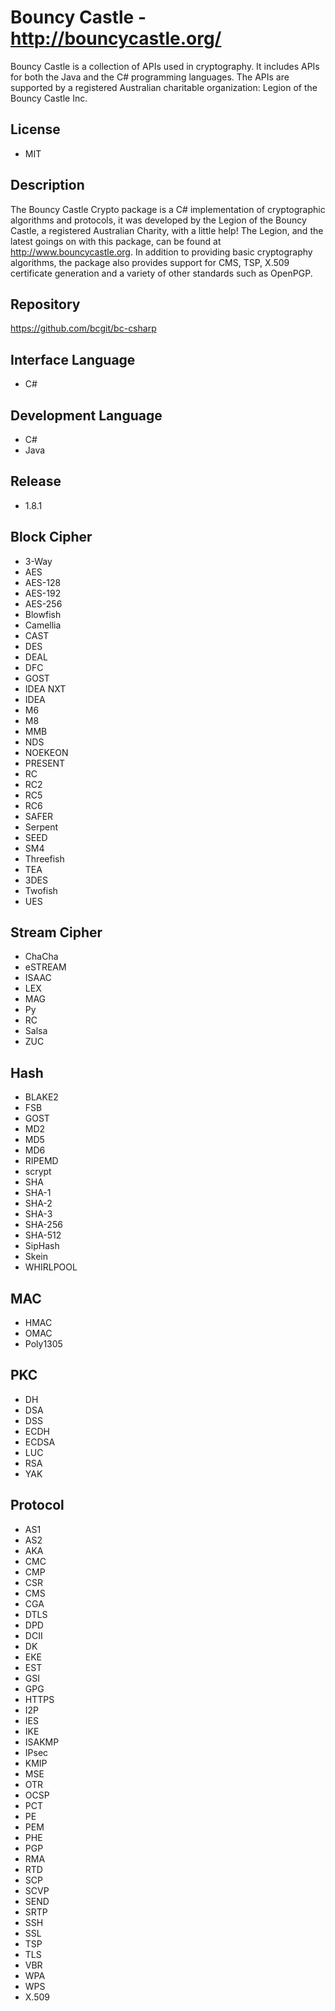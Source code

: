 # Bouncy Castle - http://bouncycastle.org/
Bouncy Castle is a collection of APIs used in cryptography. It includes APIs for both the Java and the C# programming languages. The APIs are supported by a registered Australian charitable organization: Legion of the Bouncy Castle Inc.

## License
- MIT

## Description
The Bouncy Castle Crypto package is a C# implementation of cryptographic algorithms and protocols, it was developed by the Legion of the Bouncy Castle, a registered Australian Charity, with a little help! The Legion, and the latest goings on with this package, can be found at http://www.bouncycastle.org. In addition to providing basic cryptography algorithms, the package also provides support for CMS, TSP, X.509 certificate generation and a variety of other standards such as OpenPGP.

## Repository
https://github.com/bcgit/bc-csharp

## Interface Language
- C#

## Development Language
- C#
- Java

## Release
- 1.8.1

## Block Cipher
- 3-Way
- AES
- AES-128
- AES-192
- AES-256
- Blowfish
- Camellia
- CAST
- DES
- DEAL
- DFC
- GOST
- IDEA NXT
- IDEA
- M6
- M8
- MMB
- NDS
- NOEKEON
- PRESENT
- RC
- RC2
- RC5
- RC6
- SAFER
- Serpent
- SEED
- SM4
- Threefish
- TEA
- 3DES
- Twofish
- UES

## Stream Cipher
- ChaCha
- eSTREAM
- ISAAC
- LEX
- MAG
- Py
- RC
- Salsa
- ZUC

## Hash
- BLAKE2
- FSB
- GOST
- MD2
- MD5
- MD6
- RIPEMD
- scrypt
- SHA
- SHA-1
- SHA-2
- SHA-3
- SHA-256
- SHA-512
- SipHash
- Skein
- WHIRLPOOL

## MAC
- HMAC
- OMAC
- Poly1305

## PKC
- DH
- DSA
- DSS
- ECDH
- ECDSA
- LUC
- RSA
- YAK 

## Protocol
- AS1
- AS2
- AKA
- CMC
- CMP
- CSR
- CMS
- CGA
- DTLS
- DPD
- DCII
- DK
- EKE
- EST
- GSI
- GPG
- HTTPS
- I2P
- IES
- IKE
- ISAKMP
- IPsec
- KMIP
- MSE
- OTR
- OCSP
- PCT
- PE
- PEM
- PHE
- PGP
- RMA
- RTD
- SCP
- SCVP
- SEND
- SRTP
- SSH
- SSL
- TSP
- TLS
- VBR
- WPA
- WPS
- X.509
